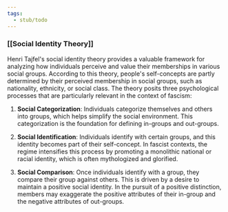 ```yaml
---
tags:
  - stub/todo
---
```

### [[Social Identity Theory]]
Henri Tajfel's social identity theory provides a valuable framework for analyzing how individuals perceive and value their memberships in various social groups. According to this theory, people's self-concepts are partly determined by their perceived membership in social groups, such as nationality, ethnicity, or social class. The theory posits three psychological processes that are particularly relevant in the context of fascism:

1. **Social Categorization**: Individuals categorize themselves and others into groups, which helps simplify the social environment. This categorization is the foundation for defining in-groups and out-groups.

2. **Social Identification**: Individuals identify with certain groups, and this identity becomes part of their self-concept. In fascist contexts, the regime intensifies this process by promoting a monolithic national or racial identity, which is often mythologized and glorified.

3. **Social Comparison**: Once individuals identify with a group, they compare their group against others. This is driven by a desire to maintain a positive social identity. In the pursuit of a positive distinction, members may exaggerate the positive attributes of their in-group and the negative attributes of out-groups.